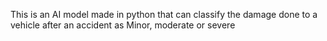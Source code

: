 This is an AI model made in python that can classify the damage done to a vehicle after an accident as Minor, moderate or severe
